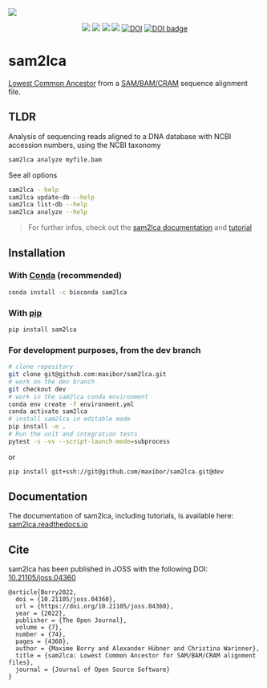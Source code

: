 ![](docs/img/sam2lca_logo_text.png)

<p align="center">
    <a href="https://github.com/maxibor/sam2lca/actions"><img src="https://github.com/maxibor/sam2lca/workflows/sam2lca-CI/badge.svg"/></a>
    <a href="https://sam2lca.readthedocs.io"><img src="https://readthedocs.org/projects/sam2lca/badge/?version=latest"/></a>
    <a href="https://pypi.org/project/sam2lca"><img src="https://img.shields.io/badge/install%20with-pip-blue"/></a>
    <a href="https://anaconda.org/maxibor/sam2lca"><img src="https://anaconda.org/maxibor/sam2lca/badges/version.svg"/></a>
    <a href="https://zenodo.org/badge/latestdoi/216578442"><img src="https://zenodo.org/badge/216578442.svg" alt="DOI"></a>
    <a style="border-width:0" href="https://doi.org/10.21105/joss.04360">
    <a href="https://joss.theoj.org/papers/10.21105/joss.04360"><img src="https://joss.theoj.org/papers/10.21105/joss.04360/status.svg" alt="DOI badge" ></a>
</a>
</p>

# sam2lca

[Lowest Common Ancestor](https://en.wikipedia.org/wiki/Lowest_common_ancestor) from a [SAM/BAM/CRAM](https://en.wikipedia.org/wiki/SAM_(file_format)) sequence alignment file.

## TLDR

Analysis of sequencing reads aligned to a DNA database with NCBI accession numbers, using the NCBI taxonomy

```bash
sam2lca analyze myfile.bam
```

See all options

```bash
sam2lca --help
sam2lca update-db --help
sam2lca list-db --help
sam2lca analyze --help
```

> For further infos, check out the [sam2lca documentation](https://sam2lca.readthedocs.io) and [tutorial](https://sam2lca.readthedocs.io/en/latest/tutorial.html)

## Installation

### With [Conda](https://docs.conda.io/en/latest/) (recommended)

```bash
conda install -c bioconda sam2lca
```

### With [pip](https://pypi.org/project/pip/)

```bash
pip install sam2lca
```

### For development purposes, from the dev branch

```bash
# clone repository 
git clone git@github.com:maxibor/sam2lca.git
# work on the dev branch
git checkout dev
# work in the sam2lca conda environment
conda env create -f environment.yml
conda activate sam2lca
# install sam2lca in editable mode
pip install -e .
# Run the unit and integration tests
pytest -s -vv --script-launch-mode=subprocess
```

or

```bash
pip install git+ssh://git@github.com/maxibor/sam2lca.git@dev
```

## Documentation

The documentation of sam2lca, including tutorials, is available here: [sam2lca.readthedocs.io](https://sam2lca.readthedocs.io)

## Cite

sam2lca has been published in JOSS with the following DOI: [10.21105/joss.04360](https://doi.org/10.21105/joss.04360)

```bixtex
@article{Borry2022,
  doi = {10.21105/joss.04360},
  url = {https://doi.org/10.21105/joss.04360},
  year = {2022},
  publisher = {The Open Journal},
  volume = {7},
  number = {74},
  pages = {4360},
  author = {Maxime Borry and Alexander Hübner and Christina Warinner},
  title = {sam2lca: Lowest Common Ancestor for SAM/BAM/CRAM alignment files},
  journal = {Journal of Open Source Software}
}
```
